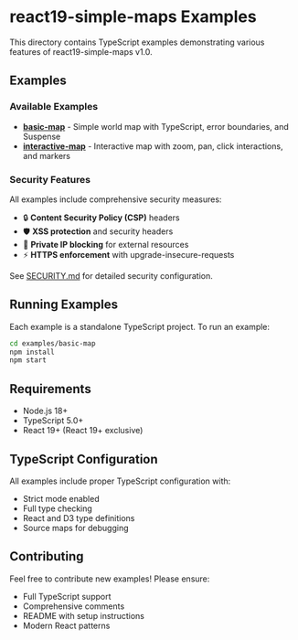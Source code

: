 # react19-simple-maps Examples

This directory contains TypeScript examples demonstrating various features of react19-simple-maps v1.0.

## Examples

### Available Examples

- **[basic-map](./basic-map/)** - Simple world map with TypeScript, error boundaries, and Suspense
- **[interactive-map](./interactive-map/)** - Interactive map with zoom, pan, click interactions, and markers

### Security Features

All examples include comprehensive security measures:

- 🔒 **Content Security Policy (CSP)** headers
- 🛡️ **XSS protection** and security headers
- 🚫 **Private IP blocking** for external resources
- ⚡ **HTTPS enforcement** with upgrade-insecure-requests

See [SECURITY.md](./SECURITY.md) for detailed security configuration.

## Running Examples

Each example is a standalone TypeScript project. To run an example:

```bash
cd examples/basic-map
npm install
npm start
```

## Requirements

- Node.js 18+
- TypeScript 5.0+
- React 19+ (React 19+ exclusive)

## TypeScript Configuration

All examples include proper TypeScript configuration with:

- Strict mode enabled
- Full type checking
- React and D3 type definitions
- Source maps for debugging

## Contributing

Feel free to contribute new examples! Please ensure:

- Full TypeScript support
- Comprehensive comments
- README with setup instructions
- Modern React patterns
